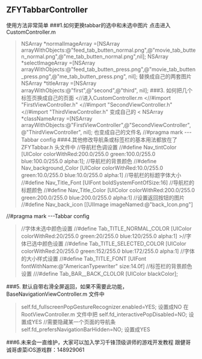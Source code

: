 ## ZFYTabbarController
使用方法非常简单
###1.如何更换tabbar的选中和未选中图片
点击进入CustomController.m
> NSArray *normalImageArray =[NSArray arrayWithObjects:@"feed_tab_butten_normal.png",@"movie_tab_butten_normal.png",@"me_tab_butten_normal.png",nil];
> NSArray *selectImageArray =[NSArray arrayWithObjects:@"feed_tab_butten_press.png",@"movie_tab_butten_press.png",@"me_tab_butten_press.png", nil];
替换成自己的两套图片
NSArray *titleArray =[NSArray arrayWithObjects:@"first",@"second",@"third", nil];
###3. 如何把几个标签页换成自己的页面
<//进入CustomController.m
<//#import "FirstViewController.h"
<//#import "SecondViewController.h"
<//#import "ThirdViewController.h"
变成自己的
< NSArray  *classNameArray =[NSArray arrayWithObjects:@"FirstViewController",@"SecondViewController",@"ThirdViewController", nil];
也变成自己的文件名
>//#pragma mark  ---Tabbar   config
###4.其他修改导航条或标签栏的基本用法都放在了
>ZFYTabbar.h  头文件中
>//导航栏色调设置
>//#define Nav_tintColor             [UIColor colorWithRed:200.0/255.0 green:100.0/255.0 blue:100.0/255.0 alpha:1];
>//导航栏的背景颜色
>//#define Nav_background_Color      [UIColor colorWithRed:10.0/255.0 green:10.0/255.0 blue:10.0/255.0 alpha:1]
>//导航栏的标题字体大小
>//#define Nav_Title_Font            [UIFont boldSystemFontOfSize:16]
>//导航栏的标题颜色
>//#define Nav_Title_Color           [UIColor colorWithRed:200.0/255.0 green:200.0/255.0 blue:200.0/255.0 alpha:1]
>//设置返回按钮的图片
>//#define Nav_back_icon             [[UIImage imageNamed:@"back_Icon.png"] 

//#pragma mark  ---Tabbar   config
>//字体未选中颜色设置
>//#define Tab_TITLE_NORMAL_COLOR   [UIColor colorWithRed:20/255.0 green:20/255.0 blue:120/255.0 alpha:1] >//字体已选中颜色设置
>//#define Tab_TITLE_SELECTED_COLOR [UIColor colorWithRed:20/255.0 green:152/255.0 blue:172/255.0 alpha:1]
>//字体的大小样式设置
>//#define Tab_TITLE_FONT           [UIFont fontWithName:@"AmericanTypewriter" size:14.0f]
>//标签栏的背景颜色设置
>///#define Tab_BAR__BACK_CLOLOR     [UIColor blackColor];


###5. 默认自带右滑全屏返回，如果不需要此功能，BaseNavigationViewController.m 文件中
>self.fd_fullscreenPopGestureRecognizer.enabled=YES; 设置成NO
>在RootViewController.m 文件中把    self.fd_interactivePopDisabled=NO; 设置成YES
>//需要隐藏某一个页面的导航条
>self.fd_prefersNavigationBarHidden=NO; 设置成YES

###6.未来会一直维护，大家可以加入学习千锋顶级讲师的游戏开发教程 
跟健哥诚哥虐菜iOS游戏群：148929061   


